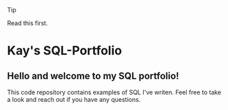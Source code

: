 > [!Tip]
> Read this first.
# Kay's SQL-Portfolio
## Hello and welcome to my SQL portfolio! 
This code repository contains examples of SQL I've writen. 
Feel free to take a look and reach out if you have any questions.
